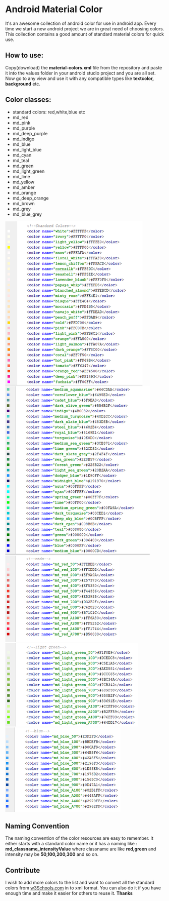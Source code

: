 # Android Material Color

It's an awesome collection of android color for use in android app. Every time we start a new android project we are in great need of choosing colors. This collection contains a good amount of standard material colors for quick use.


## How to use:

Copy(download) the **material-colors.xml** file from the repository and paste it into the values folder in your android studio project and you are all set. Now go to any view and use it with any compatible types like **textcolor, background** etc.

## Color classes:
- standard colors: red,white,blue etc
- md_red
- md_pink
- md_purple
- md_deep_purple
- md_indigo
- md_blue
- md_light_blue
- md_cyan
- md_teal
- md_green
- md_light_green
- md_lime
- md_yellow
- md_amber
- md_orange
- md_deep_orange
- md_brown
- md_grey
- md_blue_grey

![enter image description here](https://raw.githubusercontent.com/ohidurbappy/android-material-color/master/color-1.PNG)
![enter image description here](https://raw.githubusercontent.com/ohidurbappy/android-material-color/master/color-2.PNG)
![enter image description here](https://raw.githubusercontent.com/ohidurbappy/android-material-color/master/red.PNG)
![enter image description here](https://raw.githubusercontent.com/ohidurbappy/android-material-color/master/green.PNG)
![enter image description here](https://raw.githubusercontent.com/ohidurbappy/android-material-color/master/blue.PNG)
## Naming Convention
The naming convention of the color resources are easy to remember. It either starts with a standard color name or it has a naming like : **md_classname_intensityValue** where classname are like **red,green** and intensity may be **50,100,200,300** and so on.

## Contribute
I wish to add more colors to the list and want to convert all the standard colors from [w3Schools.com](https://www.w3schools.com/colors/colors_trends.asp) in to xml format. You can also do it if you have enough time and make it easier for others to reuse it.
**Thanks**
